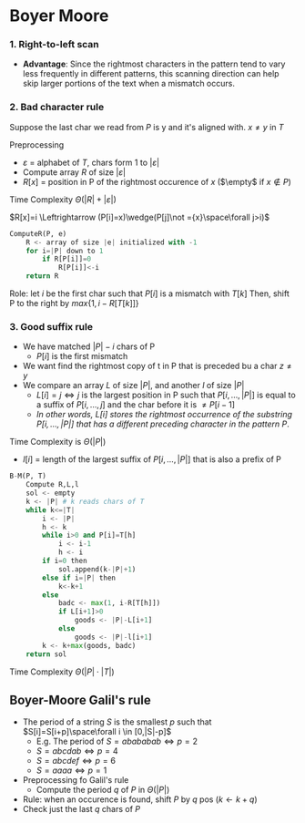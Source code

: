 
# Boyer Moore
### 1. Right-to-left scan
- **Advantage**: Since the rightmost characters in the pattern tend to vary less frequently in different patterns, this scanning direction can help skip larger portions of the text when a mismatch occurs.
  
### 2. Bad character rule
Suppose the last char we read from $P$ is y and it's aligned with.
$x\not ={y}$ in $T$

Preprocessing
- $\varepsilon$ = alphabet of $T$, chars form 1  to $|\varepsilon|$
- Compute array $R$ of size $|\varepsilon|$
- $R[x]$ = position in P of the rightmost occurence of $x$ ($\empty$ if $x\notin P$)

Time Complexity $\Theta (|R|+|\varepsilon|)$

$R[x]=i \Leftrightarrow (P[i]=x)\wedge(P[j]\not ={x}\space\forall j>i)$

```py
ComputeR(P, e)
    R <- array of size |e| initialized with -1
    for i=|P| down to 1
        if R[P[i]]=0
            R[P[i]]<-i
    return R
```

Role: let $i$ be the first char such that $P[i]$ is a mismatch with $T[k]$
Then, shift P to the right by $max\lbrace 1, i-R[T[k]]\rbrace$ 

### 3. Good suffix rule
- We have matched $|P|-i$ chars of P
  - $P[i]$ is the first mismatch
- We want find the rightmost copy of t in P that is preceded bu a char $z\not ={y}$
- We compare an array $L$ of size $|P|$, and another $l$ of size $|P|$
  - $L[i]=j \Leftrightarrow j$ is the largest position in P such that $P[i,\dots,|P|]$ is equal to a suffix of $P[i,\dots, j]$ and the char before it is $\not ={P[i-1]}$
  - *In other words, $L[i]$ stores the rightmost occurrence of the substring $P[i, \ldots, |P|]$ that has a different preceding character in the pattern $P$*.

Time Complexity is $\Theta(|P|)$
- $l[i]$ = length of the largest suffix of $P[i,\dots, |P|]$ that is also a prefix of P

```py
B-M(P, T)
    Compute R,L,l
    sol <- empty
    k <- |P| # k reads chars of T
    while k<=|T|
        i <- |P|
        h <- k
        while i>0 and P[i]=T[h]
            i <- i-1
            h <- i
        if i=0 then
            sol.append(k-|P|+1)
        else if i=|P| then
            k<-k+1
        else
            badc <- max(1, i-R[T[h]])
            if L[i+1]>0
                goods <- |P|-L[i+1]
            else
                goods <- |P|-l[i+1]
        k <- k+max(goods, badc)
    return sol
```

Time Complexity $\Theta(|P|\cdot{|T|})$

## Boyer-Moore Galil's rule
- The period of a string $S$ is the smallest $p$ such that $S[i]=S[i+p]\space\forall i \in [0,|S|-p]$
  - E.g. The period of $S=abababab \Leftrightarrow p=2$
  - $S=abcdab \Leftrightarrow p=4$
  - $S=abcdef \Leftrightarrow p=6$
  - $S=aaaa \Leftrightarrow p=1$
- Preprocessing fo Galil's rule
  - Compute the period $q$ of $P$ in $\Theta(|P|)$
- Rule: when an occurence is found, shift $P$ by $q$ pos ($k\leftarrow k+q$)
- Check just the last $q$ chars of $P$